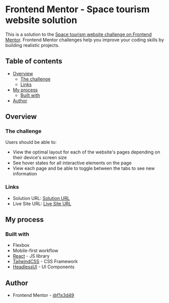 # Frontend Mentor - Space tourism website solution

This is a solution to the [Space tourism website challenge on Frontend Mentor](https://www.frontendmentor.io/challenges/space-tourism-multipage-website-gRWj1URZ3). Frontend Mentor challenges help you improve your coding skills by building realistic projects.

## Table of contents

- [Overview](#overview)
  - [The challenge](#the-challenge)
  - [Links](#links)
- [My process](#my-process)
  - [Built with](#built-with)
- [Author](#author)

## Overview

### The challenge

Users should be able to:

- View the optimal layout for each of the website's pages depending on their device's screen size
- See hover states for all interactive elements on the page
- View each page and be able to toggle between the tabs to see new information

### Links

- Solution URL: [Solution URL](https://www.frontendmentor.io/solutions/responsive-layout-space-tourism-web-page-using-reactjs-and-tailwindcss-592kGRf2Ya)
- Live Site URL: [Live Site URL](https://frontendmentor-space-gray.vercel.app/)

## My process

### Built with

- Flexbox
- Mobile-first workflow
- [React](https://reactjs.org/) - JS library
- [TailwindCSS](https://tailwindcss.com/) - CSS Framework
- [HeadlessUI](https://headlessui.com/) - UI Components

## Author

- Frontend Mentor - [@f1x3d49](https://www.frontendmentor.io/profile/f1x3d49)
